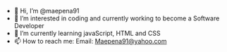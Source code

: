 - 👋 Hi, I’m @maepena91
- 👀 I’m interested in coding and currently working to become a Software Developer
- 🌱 I’m currently learning javaScript, HTML and CSS
- 📫 How to reach me: Email: Maepena91@yahoo.com

<!---
maepena91/maepena91 is a ✨ special ✨ repository because its `README.md` (this file) appears on your GitHub profile.
You can click the Preview link to take a look at your changes.
--->
